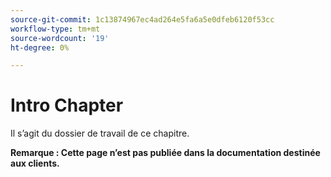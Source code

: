 ```yaml
---
source-git-commit: 1c13874967ec4ad264e5fa6a5e0dfeb6120f53cc
workflow-type: tm+mt
source-wordcount: '19'
ht-degree: 0%

---
```

# Intro Chapter

Il s’agit du dossier de travail de ce chapitre.

**Remarque : Cette page n’est pas publiée dans la documentation destinée aux clients.**
